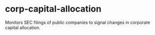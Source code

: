 # corp-capital-allocation
Monitors SEC filings of public companies to signal changes in corporate capital allocation.
